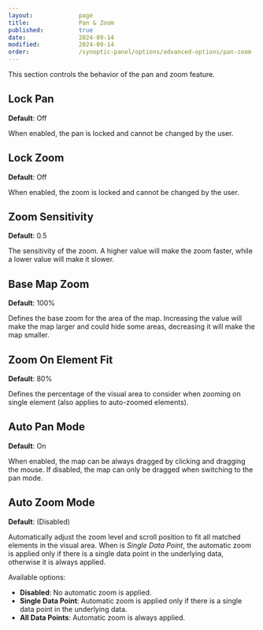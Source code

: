 ```yaml
---
layout:             page
title:              Pan & Zoom
published:          true
date:               2024-09-14
modified:           2024-09-14
order:              /synoptic-panel/options/advanced-options/pan-zoom
---
```


This section controls the behavior of the pan and zoom feature.

## Lock Pan

**Default**: Off

When enabled, the pan is locked and cannot be changed by the user.

## Lock Zoom

**Default**: Off

When enabled, the zoom is locked and cannot be changed by the user.

## Zoom Sensitivity

**Default**: 0.5

The sensitivity of the zoom. A higher value will make the zoom faster, while a lower value will make it slower.

## Base Map Zoom

**Default**: 100%

Defines the base zoom for the area of the map. Increasing the value will make the map larger and could hide some areas, decreasing it will make the map smaller.

## Zoom On Element Fit

**Default**: 80%

Defines the percentage of the visual area to consider when zooming on single element (also applies to auto-zoomed elements).

## Auto Pan Mode

**Default**: On

When enabled, the map can be always dragged by clicking and dragging the mouse. If disabled, the map can only be dragged when switching to the pan mode.

## Auto Zoom Mode

**Default**: (Disabled)

Automatically adjust the zoom level and scroll position to fit all matched elements in the visual area. When is *Single Data Point*, the automatic zoom is applied only if there is a single data point in the underlying data, otherwise it is always applied.

Available options:

- **Disabled**: No automatic zoom is applied.
- **Single Data Point**: Automatic zoom is applied only if there is a single data point in the underlying data.
- **All Data Points**: Automatic zoom is always applied.